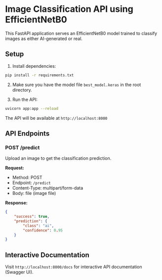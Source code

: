 # Image Classification API using EfficientNetB0

This FastAPI application serves an EfficientNetB0 model trained to classify images as either AI-generated or real.

## Setup

1. Install dependencies:
```bash
pip install -r requirements.txt
```

2. Make sure you have the model file `best_model.keras` in the root directory.

3. Run the API:
```bash
uvicorn app:app --reload
```

The API will be available at `http://localhost:8000`

## API Endpoints

### POST /predict

Upload an image to get the classification prediction.

**Request:**
- Method: POST
- Endpoint: `/predict`
- Content-Type: multipart/form-data
- Body: file (image file)

**Response:**
```json
{
    "success": true,
    "prediction": {
        "class": "ai",
        "confidence": 0.95
    }
}
```

## Interactive Documentation

Visit `http://localhost:8000/docs` for interactive API documentation (Swagger UI). 